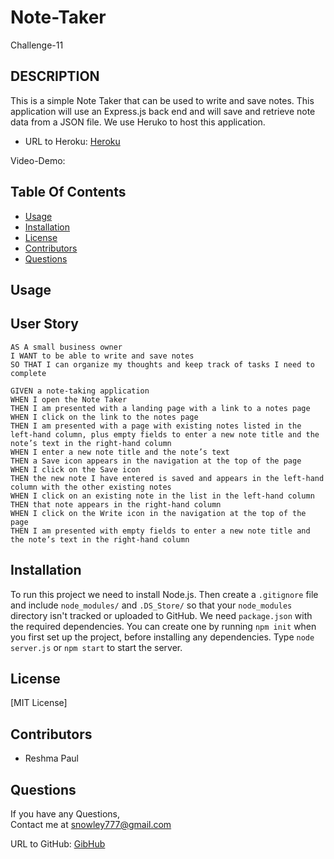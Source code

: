 # Note-Taker
Challenge-11

## DESCRIPTION

This is a simple Note Taker that can be used to write and save notes. This application will use an Express.js back end and will save and retrieve note data from a JSON file. We use Heruko to host this application.

- URL to Heroku: [Heroku](https://huroku-note-taker.herokuapp.com/)


Video-Demo: 

## Table Of Contents

  * [Usage](#usage)
  * [Installation](#installation)
  * [License](#license)
  * [Contributors](#contributors)
  * [Questions](#Questions)


## Usage

## User Story

```
AS A small business owner
I WANT to be able to write and save notes
SO THAT I can organize my thoughts and keep track of tasks I need to complete
```

```
GIVEN a note-taking application
WHEN I open the Note Taker
THEN I am presented with a landing page with a link to a notes page
WHEN I click on the link to the notes page
THEN I am presented with a page with existing notes listed in the left-hand column, plus empty fields to enter a new note title and the note’s text in the right-hand column
WHEN I enter a new note title and the note’s text
THEN a Save icon appears in the navigation at the top of the page
WHEN I click on the Save icon
THEN the new note I have entered is saved and appears in the left-hand column with the other existing notes
WHEN I click on an existing note in the list in the left-hand column
THEN that note appears in the right-hand column
WHEN I click on the Write icon in the navigation at the top of the page
THEN I am presented with empty fields to enter a new note title and the note’s text in the right-hand column
```

## Installation

To run this project we need to install Node.js. Then create a `.gitignore` file and include `node_modules/` and `.DS_Store/` so that your `node_modules` directory isn't tracked or uploaded to GitHub. We need `package.json` with the required dependencies. You can create one by running `npm init` when you first set up the project, before installing any dependencies. Type `node server.js` or `npm start` to start the server.

 ## License

  [MIT License]

 ## Contributors
  - Reshma Paul

  ## Questions

  If you have any Questions,<br>
  Contact me at [snowley777@gmail.com](#email)<br>

  URL to GitHub: [GibHub](https://github.com/reshmalijo777/Note-Taker)

